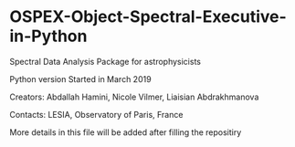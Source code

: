# OSPEX-Object-Spectral-Executive-in-Python
Spectral Data Analysis Package for astrophysicists

Python version
Started in March 2019

Creators: Abdallah Hamini,
Nicole Vilmer,
Liaisian Abdrakhmanova


Contacts: 
LESIA, Observatory of Paris, France


More details in this file will be added after filling the repositiry

